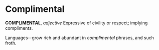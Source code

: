 # Complimental

**COMPLIMENTAL**, _adjective_ Expressive of civility or respect; implying compliments.

Languages--grow rich and abundant in _complimental_ phrases, and such froth.